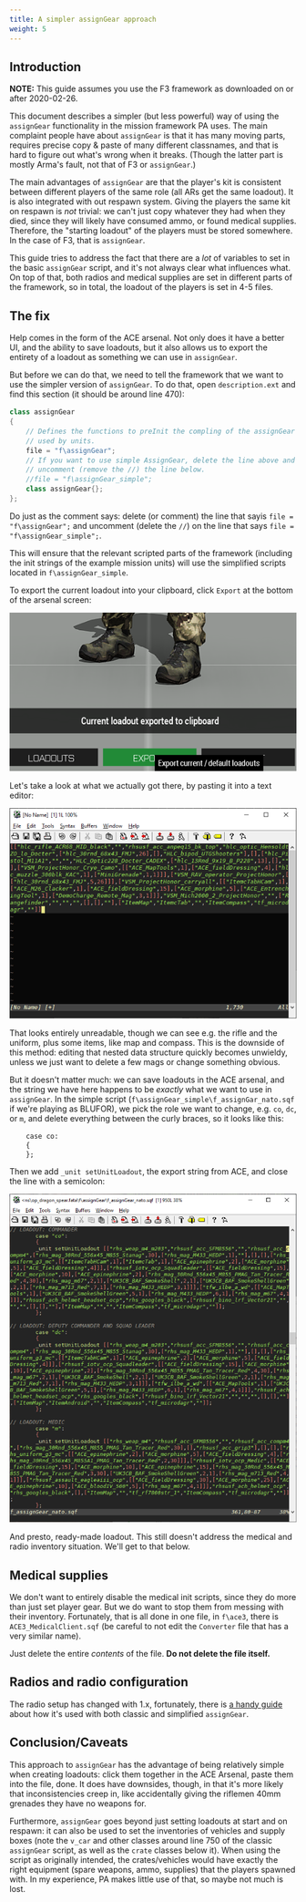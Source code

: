 ```yaml
---
title: A simpler assignGear approach
weight: 5
---
```

## Introduction

**NOTE:** This guide assumes you use the F3 framework as downloaded on
or after 2020-02-26.

This document describes a simpler (but less powerful) way of using the
`assignGear` functionality in the mission framework PA uses. The main complaint
people have about `assignGear` is that it has many moving parts, requires
precise copy & paste of many different classnames, and that is hard to figure
out what's wrong when it breaks. (Though the latter part is mostly Arma's
fault, not that of F3 or `assignGear`.)

The main advantages of `assignGear` are that the player's kit is
consistent between different players of the same role (all ARs get the
same loadout). It is also integrated with out respawn system. Giving the
players the same kit on respawn is *not* trivial: we can't just copy
whatever they had when they died, since they will likely have consumed
ammo, or found medical supplies. Therefore, the "starting loadout" of
the players must be stored somewhere. In the case of F3, that is
`assignGear`.

This guide tries to address the fact that there are a *lot* of variables
to set in the basic `assignGear` script, and it's not always clear what
influences what. On top of that, both radios and medical supplies are
set in different parts of the framework, so in total, the loadout of the
players is set in 4-5 files.

## The fix

Help comes in the form of the ACE arsenal. Not only does it have a
better UI, and the ability to save loadouts, but it also allows us to
export the entirety of a loadout as something we can use in
`assignGear`.

But before we can do that, we need to tell the framework that we want to use
the simpler version of `assignGear`. To do that, open `description.ext` and
find this section (it should be around line 470):

```cpp
class assignGear
{
    // Defines the functions to preInit the compling of the assignGear function
    // used by units.
    file = "f\assignGear";
    // If you want to use simple AssignGear, delete the line above and
    // uncomment (remove the //) the line below.
    //file = "f\assignGear_simple";
    class assignGear{};
};
```

Do just as the comment says: delete (or comment) the line that sayis `file =
"f\assignGear";` and uncomment (delete the `//`) on the line that says `file =
"f\assignGear_simple";`.

This will ensure that the relevant scripted parts of the framework (including
the init strings of the example mission units) will use the simplified scripts
located in `f\assignGear_simple`.

To export the current loadout into your clipboard, click `Export` at the
bottom of the arsenal screen:

<img src="arsenal_export.png">

Let's take a look at what we actually got there, by pasting it into a
text editor:

<img src="loadout_vim.png">

That looks entirely unreadable, though we can see e.g. the rifle and the
uniform, plus some items, like map and compass. This is the downside of this
method: editing that nested data structure quickly becomes unwieldy, unless we
just want to delete a few mags or change something obvious.

But it doesn't matter much: we can save loadouts in the ACE arsenal, and the
string we have here happens to be *exactly* what we want to use in
`assignGear`. In the simple script (`f\assignGear_simple\f_assignGar_nato.sqf`
if we're playing as BLUFOR), we pick the role we want to change, e.g. `co`,
`dc`, or `m`, and delete everything between the curly braces, so it looks like
this:

```
    case co:
    {
    };
```

Then we add `_unit setUnitLoadout`, the export string from ACE, and
close the line with a semicolon:

<img src="assigngear.png">

And presto, ready-made loadout. This still doesn't address the medical
and radio inventory situation. We'll get to that below.

## Medical supplies

We don't want to entirely disable the medical init scripts, since they do more
than just set player gear. But we do want to stop them from messing with their
inventory. Fortunately, that is all done in one file, in `f\ace3`, there is
`ACE3_MedicalClient.sqf` (be careful to not edit the `Converter` file that
has a very similar name).

Just delete the entire *contents* of the file. **Do not delete the file
itself.**

## Radios and radio configuration

The radio setup has changed with 1.x, fortunately, there is [a handy
guide](../tfar) about how it's used with both classic and simplified
`assignGear`.

## Conclusion/Caveats

This approach to `assignGear` has the advantage of being relatively simple when
creating loadouts: click them together in the ACE Arsenal, paste them into the
file, done. It does have downsides, though, in that it's more likely that
inconsistencies creep in, like accidentally giving the riflemen 40mm grenades
they have no weapons for.

Furthermore, `assignGear` goes beyond just setting loadouts at start and on
respawn: it can also be used to set the inventories of vehicles and supply
boxes (note the `v_car` and other classes around line 750 of the classic
`assignGear` script, as well as the `crate` classes below it). When using the
script as originally intended, the crates/vehicles would have exactly the right
equipment (spare weapons, ammo, supplies) that the players spawned with. In my
experience, PA makes little use of that, so maybe not much is lost.



